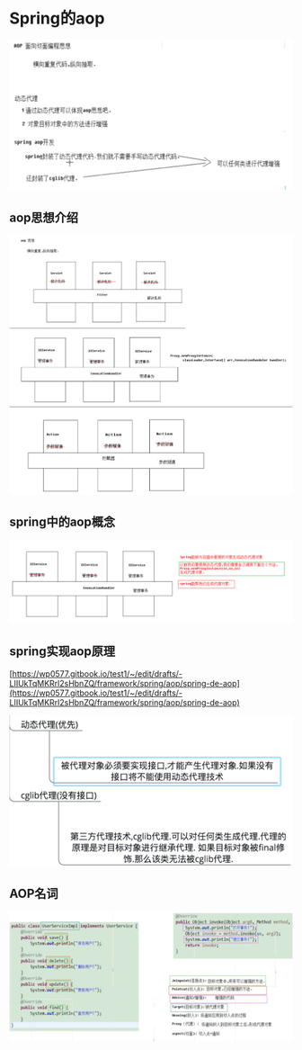# Spring的aop

![](../../../.gitbook/assets/image%20%2889%29.png)

## aop思想介绍

![](../../../.gitbook/assets/image%20%2831%29.png)

## spring中的aop概念

![](../../../.gitbook/assets/image%20%2816%29.png)

## spring实现aop原理

[https://wp0577.gitbook.io/test1/~/edit/drafts/-LIIUkTqMKRrl2sHbnZQ/framework/spring/aop/spring-de-aop](https://wp0577.gitbook.io/test1/~/edit/drafts/-LIIUkTqMKRrl2sHbnZQ/framework/spring/aop/spring-de-aop)

![](../../../.gitbook/assets/image%20%2896%29.png)

## AOP名词

![](../../../.gitbook/assets/image%20%285%29.png)



